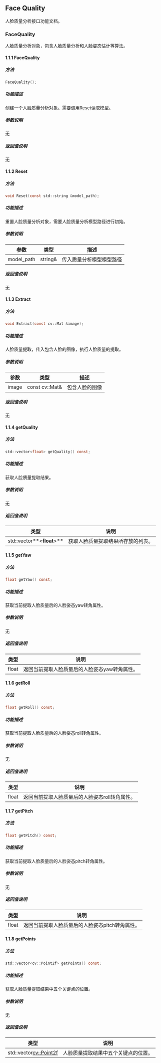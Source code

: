 ## Face Quality

人脸质量分析接口功能文档。

### FaceQuality

人脸质量分析对象，包含人脸质量分析和人脸姿态估计等算法。



#### 1.1.1 FaceQuality

##### 方法

```C
FaceQuality();
```

##### 功能描述

创建一个人脸质量分析对象。需要调用Reset读取模型。

##### 参数说明

无

##### 返回值说明

无



#### 1.1.2 Reset

##### 方法

```C
void Reset(const std::string &model_path);
```

##### 功能描述

重置人脸质量分析对象，需要人脸质量分析模型路径进行初始。

##### 参数说明

| 参数       | 类型    | 描述                     |
| ---------- | ------- | ------------------------ |
| model_path | string& | 传入质量分析模型模型路径 |

##### 返回值说明

无



#### 1.1.3 Extract

##### 方法

```C
void Extract(const cv::Mat &image);
```

##### 功能描述

人脸质量提取，传入包含人脸的图像，执行人脸质量的提取。

##### 参数说明

| 参数  | 类型           | 描述           |
| ----- | -------------- | -------------- |
| image | const cv::Mat& | 包含人脸的图像 |

##### 返回值说明

无



#### 1.1.4 getQuality

##### 方法

```C
std::vector<float> getQuality() const;
```

##### 功能描述

获取人脸质量提取结果。

##### 参数说明

无

##### 返回值说明

| 类型                       | 说明                               |
| -------------------------- | ---------------------------------- |
| std::vector**<**float**>** | 获取人脸质量提取结果所存放的列表。 |



#### 1.1.5 getYaw

##### 方法

```C
float getYaw() const;
```

##### 功能描述

获取当前提取人脸质量后的人脸姿态yaw转角属性。

##### 参数说明

无

##### 返回值说明

| 类型  | 说明                                          |
| ----- | --------------------------------------------- |
| float | 返回当前提取人脸质量后的人脸姿态yaw转角属性。 |



#### 1.1.6 getRoll

##### 方法

```C
float getRoll() const;
```

##### 功能描述

获取当前提取人脸质量后的人脸姿态roll转角属性。

##### 参数说明

无

##### 返回值说明

| 类型  | 说明                                           |
| ----- | ---------------------------------------------- |
| float | 返回当前提取人脸质量后的人脸姿态roll转角属性。 |



#### 1.1.7 getPitch

##### 方法

```C
float getPitch() const;
```

##### 功能描述

获取当前提取人脸质量后的人脸姿态pitch转角属性。

##### 参数说明

无

##### 返回值说明

| 类型  | 说明                                            |
| ----- | ----------------------------------------------- |
| float | 返回当前提取人脸质量后的人脸姿态pitch转角属性。 |



#### 1.1.8 getPoints

##### 方法

```C
std::vector<cv::Point2f> getPoints() const;
```

##### 功能描述

获取人脸质量提取结果中五个关键点的位置。

##### 参数说明

无

##### 返回值说明

| 类型                     | 说明                                 |
| ------------------------ | ------------------------------------ |
| std::vector<cv::Point2f> | 人脸质量提取结果中五个关键点的位置。 |


